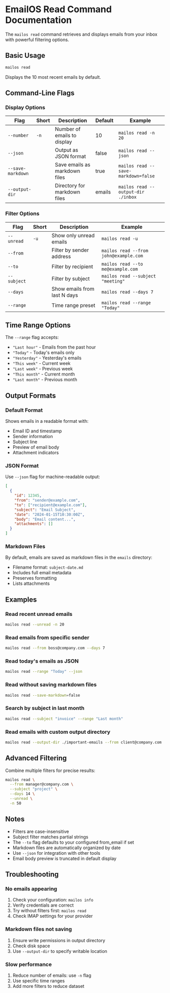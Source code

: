 # EmailOS Read Command Documentation

The `mailos read` command retrieves and displays emails from your inbox with powerful filtering options.

## Basic Usage

```bash
mailos read
```

Displays the 10 most recent emails by default.

## Command-Line Flags

### Display Options

| Flag | Short | Description | Default | Example |
|------|-------|-------------|---------|---------|
| `--number` | `-n` | Number of emails to display | 10 | `mailos read -n 20` |
| `--json` | | Output as JSON format | false | `mailos read --json` |
| `--save-markdown` | | Save emails as markdown files | true | `mailos read --save-markdown=false` |
| `--output-dir` | | Directory for markdown files | emails | `mailos read --output-dir ./inbox` |

### Filter Options

| Flag | Short | Description | Example |
|------|-------|-------------|---------|
| `--unread` | `-u` | Show only unread emails | `mailos read -u` |
| `--from` | | Filter by sender address | `mailos read --from john@example.com` |
| `--to` | | Filter by recipient | `mailos read --to me@example.com` |
| `--subject` | | Filter by subject | `mailos read --subject "meeting"` |
| `--days` | | Show emails from last N days | `mailos read --days 7` |
| `--range` | | Time range preset | `mailos read --range "Today"` |

## Time Range Options

The `--range` flag accepts:
- `"Last hour"` - Emails from the past hour
- `"Today"` - Today's emails only
- `"Yesterday"` - Yesterday's emails
- `"This week"` - Current week
- `"Last week"` - Previous week
- `"This month"` - Current month
- `"Last month"` - Previous month

## Output Formats

### Default Format
Shows emails in a readable format with:
- Email ID and timestamp
- Sender information
- Subject line
- Preview of email body
- Attachment indicators

### JSON Format
Use `--json` flag for machine-readable output:
```json
[
  {
    "id": 12345,
    "from": "sender@example.com",
    "to": ["recipient@example.com"],
    "subject": "Email Subject",
    "date": "2024-01-15T10:30:00Z",
    "body": "Email content...",
    "attachments": []
  }
]
```

### Markdown Files
By default, emails are saved as markdown files in the `emails` directory:
- Filename format: `subject-date.md`
- Includes full email metadata
- Preserves formatting
- Lists attachments

## Examples

### Read recent unread emails
```bash
mailos read --unread -n 20
```

### Read emails from specific sender
```bash
mailos read --from boss@company.com --days 7
```

### Read today's emails as JSON
```bash
mailos read --range "Today" --json
```

### Read without saving markdown files
```bash
mailos read --save-markdown=false
```

### Search by subject in last month
```bash
mailos read --subject "invoice" --range "Last month"
```

### Read emails with custom output directory
```bash
mailos read --output-dir ./important-emails --from client@company.com
```

## Advanced Filtering

Combine multiple filters for precise results:

```bash
mailos read \
  --from manager@company.com \
  --subject "project" \
  --days 14 \
  --unread \
  -n 50
```

## Notes

- Filters are case-insensitive
- Subject filter matches partial strings
- The `--to` flag defaults to your configured from_email if set
- Markdown files are automatically organized by date
- Use `--json` for integration with other tools
- Email body preview is truncated in default display

## Troubleshooting

### No emails appearing
1. Check your configuration: `mailos info`
2. Verify credentials are correct
3. Try without filters first: `mailos read`
4. Check IMAP settings for your provider

### Markdown files not saving
1. Ensure write permissions in output directory
2. Check disk space
3. Use `--output-dir` to specify writable location

### Slow performance
1. Reduce number of emails: use `-n` flag
2. Use specific time ranges
3. Add more filters to reduce dataset